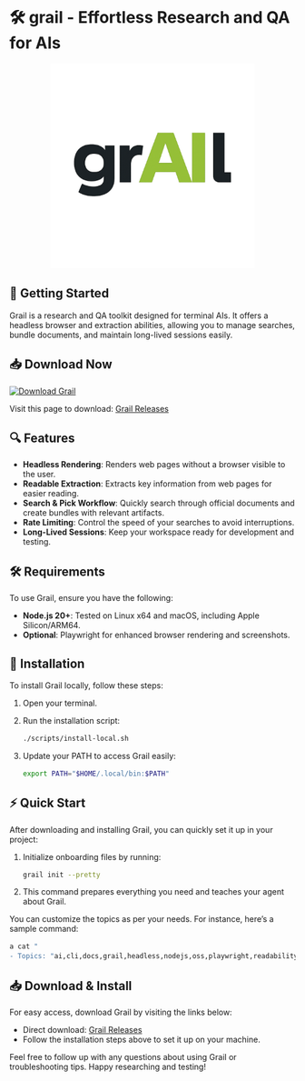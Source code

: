 # 🛠️ grail - Effortless Research and QA for AIs

<p align="center">
  <picture>
    <source media="(prefers-color-scheme: dark)" srcset="branding/grail_logo_dark.png" />
    <img alt="Grail" src="branding/grail_logo.png" width="360" />
  </picture>
</p>

## 🚀 Getting Started

Grail is a research and QA toolkit designed for terminal AIs. It offers a headless browser and extraction abilities, allowing you to manage searches, bundle documents, and maintain long-lived sessions easily.

## 📥 Download Now

[![Download Grail](https://img.shields.io/badge/Download%20Grail-v1.0-blue)](https://github.com/kflorez93/grail/releases)

Visit this page to download: [Grail Releases](https://github.com/kflorez93/grail/releases)

## 🔍 Features

- **Headless Rendering**: Renders web pages without a browser visible to the user.
- **Readable Extraction**: Extracts key information from web pages for easier reading.
- **Search & Pick Workflow**: Quickly search through official documents and create bundles with relevant artifacts.
- **Rate Limiting**: Control the speed of your searches to avoid interruptions.
- **Long-Lived Sessions**: Keep your workspace ready for development and testing.

## 🛠️ Requirements

To use Grail, ensure you have the following:

- **Node.js 20+**: Tested on Linux x64 and macOS, including Apple Silicon/ARM64.
- **Optional**: Playwright for enhanced browser rendering and screenshots.

## 📝 Installation

To install Grail locally, follow these steps:

1. Open your terminal.
2. Run the installation script:

   ```bash
   ./scripts/install-local.sh
   ```

3. Update your PATH to access Grail easily:

   ```bash
   export PATH="$HOME/.local/bin:$PATH"
   ```

## ⚡ Quick Start

After downloading and installing Grail, you can quickly set it up in your project:

1. Initialize onboarding files by running:

   ```bash
   grail init --pretty
   ```

2. This command prepares everything you need and teaches your agent about Grail.

You can customize the topics as per your needs. For instance, here’s a sample command:

```bash
a cat "
- Topics: "ai,cli,docs,grail,headless,nodejs,oss,playwright,readability,research"
```

## 📥 Download & Install

For easy access, download Grail by visiting the links below:

- Direct download: [Grail Releases](https://github.com/kflorez93/grail/releases)
- Follow the installation steps above to set it up on your machine.

Feel free to follow up with any questions about using Grail or troubleshooting tips. Happy researching and testing!